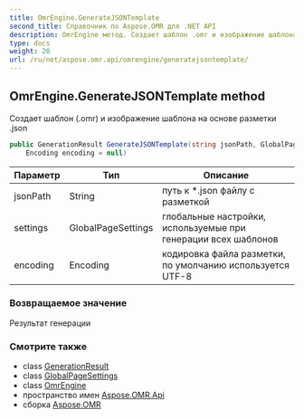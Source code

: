```yaml
---
title: OmrEngine.GenerateJSONTemplate
second_title: Справочник по Aspose.OMR для .NET API
description: OmrEngine метод. Создает шаблон .omr и изображение шаблона на основе разметки .json
type: docs
weight: 20
url: /ru/net/aspose.omr.api/omrengine/generatejsontemplate/
---
```

## OmrEngine.GenerateJSONTemplate method

Создает шаблон (.omr) и изображение шаблона на основе разметки .json

```csharp
public GenerationResult GenerateJSONTemplate(string jsonPath, GlobalPageSettings settings = null, 
    Encoding encoding = null)
```

| Параметр | Тип | Описание |
| --- | --- | --- |
| jsonPath | String | путь к *.json файлу с разметкой |
| settings | GlobalPageSettings | глобальные настройки, используемые при генерации всех шаблонов |
| encoding | Encoding | кодировка файла разметки, по умолчанию используется UTF-8 |

### Возвращаемое значение

Результат генерации

### Смотрите также

* class [GenerationResult](../../../aspose.omr.generation/generationresult/)
* class [GlobalPageSettings](../../../aspose.omr.generation/globalpagesettings/)
* class [OmrEngine](../)
* пространство имен [Aspose.OMR.Api](../../omrengine/)
* сборка [Aspose.OMR](../../../)


